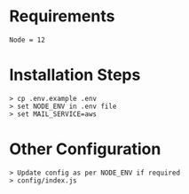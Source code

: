 # Requirements
    Node = 12

# Installation Steps
    > cp .env.example .env
    > set NODE_ENV in .env file
    > set MAIL_SERVICE=aws
    

# Other Configuration
    > Update config as per NODE_ENV if required
    > config/index.js